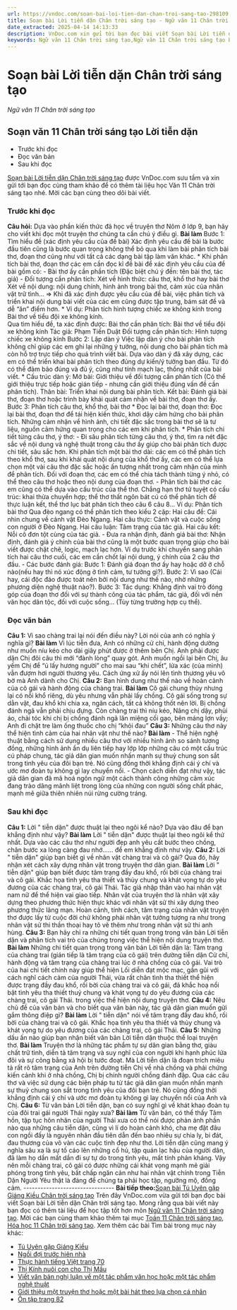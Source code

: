 ```yaml
---
url: https://vndoc.com/soan-bai-loi-tien-dan-chan-troi-sang-tao-298109
title: Soạn bài Lời tiễn dặn Chân trời sáng tạo - Ngữ văn 11 Chân trời sáng tạo - VnDoc.com
date_extracted: 2025-04-14 14:13:33
description: VnDoc.com xin gửi tới bạn đọc bài viết Soạn bài Lời tiễn dặn Chân trời sáng tạo. Mời các bạn cùng tham khảo chi tiết.
keywords: Ngữ văn 11 Chân trời sáng tạo,Ngữ văn 11 Chân trời sáng tạo bài Lời tiễn dặn,Soạn văn 11 Chân trời sáng tạo,văn 11 Chân trời sáng tạo,soạn văn 11 Chân trời,ngữ văn 11 Chân trời,Soạn bài Lời tiễn dặn Chân trời sáng tạo,Soạn bài Lời tiễn dặn,Soạn văn Lời tiễn dặn,Lời tiễn dặn
---
```


# Soạn bài Lời tiễn dặn Chân trời sáng tạo
 _Ngữ văn 11 Chân trời sáng tạo_
## Soạn văn 11 Chân trời sáng tạo Lời tiễn dặn
  * Trước khi đọc
  * Đọc văn bản
  * Sau khi đọc

[Soạn bài Lời tiễn dặn Chân trời sáng tạo](<https://vndoc.com/soan-bai-loi-tien-dan-chan-troi-sang-tao-298109>) được VnDoc.com sưu tầm và xin gửi tới bạn đọc cùng tham khảo để có thêm tài liệu học Văn 11 Chân trời sáng tạo nhé. Mời các bạn cùng theo dõi bài viết.
### Trước khi đọc
**Câu hỏi:** Dựa vào phần kiến thức đã học về truyện thơ Nôm ở lớp 9, bạn hãy cho viết khi đọc một truyện thơ chúng ta cần chú ý điều gì.
**Bài làm**
Bước 1: Tìm hiểu đề \(xác định yêu cầu của đề bài\)
Xác định yêu cầu đề bài là bước đầu tiên cũng là bước quan trọng không thể bỏ qua khi làm bài phân tích bài thơ, đoạn thơ cũng như với tất cả các dạng bài tập làm văn khác.
\* Khi phân tích bài thơ, đoạn thơ các em cần đọc kĩ đề bài để xác định yêu cầu của đề bài gồm có:
\- Bài thơ ấy cần phần tích \(Đặc biệt chú ý đến: tên bài thơ, tác giả\)
\- Đối tượng cần phân tích: Xét về hình thức: câu thơ, khổ thơ hay bài thơ Xét về nội dung: nội dung chính, hình ảnh trong bài thơ, cảm xúc của nhân vật trữ tình…
=> Khi đã xác định được yêu cầu của đề bài, việc phân tích và triển khai nội dung bài viết của các em cũng được tập trung, bám sát đề và dễ “ăn” điểm hơn.
\* Ví dụ: Phân tích hình tượng chiếc xe không kính trong Bài thơ về tiểu đội xe không kính.  
Qua tìm hiểu đề, ta xác định được: Bài thơ cần phân tích: Bài thơ về tiểu đội xe không kính Tác giả: Phạm Tiến Duật Đối tượng cần phân tích: Hình tượng chiếc xe không kính
Bước 2: Lập dàn ý
Việc lập dàn ý cho bài phân tích không chỉ giúp các em ghi lại những ý tưởng, nội dung cho bài phân tích mà còn hỗ trợ trực tiếp cho quá trình viết bài. Dựa vào dàn ý đã xây dựng, các em có thể triển khai bài phân tích theo đúng dự kiến/ý tưởng ban đầu. Từ đó có thể đảm bảo đúng và đủ ý, cũng như tính mạch lạc, thống nhất của bài viết.
\* Cấu trúc dàn ý: Mở bài: Giới thiệu về đối tượng cần phân tích \(Có thể giới thiệu trực tiếp hoặc gián tiếp - nhưng cần giới thiệu đúng vấn đề cần phân tích\). Thân bài: Triển khai nội dung bài phân tích. Kết bài: Đánh giá bài thơ, đoạn thơ hoặc trình bày khái quát cảm nhận về bài thơ, đoạn thơ ấy.
Bước 3: Phân tích câu thơ, khổ thơ, bài thơ
\* Đọc lại bài thơ, đoạn thơ: Đọc lại bài thơ, đoạn thơ để tái hiện kiến thức, khơi dậy cảm hứng cho bài phân tích. Những cảm nhận về hình ảnh, chi tiết đặc sắc trong bài thơ sẽ là tư liệu, nguồn cảm hứng quan trọng cho các em khi phân tích.
\* Phân tích chi tiết từng câu thơ, ý thơ:
\- Đi sâu phân tích từng câu thơ, ý thơ, tìm ra nét đặc sắc về nội dung và nghệ thuật trong câu thơ ấy giúp cho bài phân tích được chi tiết, sâu sắc hơn. Khi phân tích một bài thơ dài: các em có thể phân tích theo khổ thơ, sau khi khái quát nội dung của khổ thơ ấy, các em có thể lựa chọn một vài câu thơ đặc sắc hoặc ấn tượng nhất trong cảm nhận của mình để phân tích. Đối với đoạn thơ, các em có thể chia tách thành từng ý nhỏ, có thể theo câu thơ hoặc theo nội dung của đoạn thơ.
\- Phân tích bài thơ các em cũng có thể dựa vào cấu trúc của thể thơ. Chẳng hạn thơ tứ tuyệt có cấu trúc: khai thừa chuyển hợp; thể thơ thất ngôn bát cú có thể phân tích đề thực luận kết, thể thơ lục bát phân tích theo câu 6 câu 8...
Ví dụ: Phân tích bài thơ Qua đèo ngang có thể phân tích theo kiểu 2 cặp: Hai câu đề: Cái nhìn chung về cảnh vật Đèo Ngang. Hai câu thực: Cảnh vật và cuộc sống con người ở Đèo Ngang. Hai câu luận: Tâm trạng của tác giả. Hai câu kết: Nỗi cô đơn tột cùng của tác giả.
\- Đưa ra nhận định, đánh giá bài thơ: Nhận định, đánh giá ý chính của bài thơ cũng là một bước quan trọng giúp cho bài viết được chặt chẽ, logic, mạch lạc hơn. Ví dụ trước khi chuyển sang phân tích hai câu thơ cuối, các em cần chốt lại nội dung, ý chính của 2 câu thơ đầu.
\- Các bước đánh giá: Bước 1: Đánh giá đoạn thơ ấy hay hoặc dở ở chỗ nào\(nếu hay thì nó xúc động ở tình cảm, tư tưởng gì?\). Bước 2: Vì sao \(Cái hay, cái độc đáo được toát nên bởi nội dung như thế nào, nhờ những phương diện nghệ thuật nào?\). Bước 3: Tác dụng: Khẳng định vai trò đóng góp của đoạn thơ đối với sự thành công của tác phẩm, tác giả, đối với nền văn học dân tộc, đối với cuộc sống... \(Tùy từng trường hợp cụ thể\).
### Đọc văn bản
**Câu 1:** Vì sao chàng trai lại nói đến điều này? Lời nói của anh có nghĩa ý nghĩa gì?
**Bài làm**
Vì lúc tiễn đưa, Anh có những cử chỉ, hành động dường như muốn níu kéo cho dài giây phút được ở thêm bên Chị. Anh phải được dặn Chị đôi câu thì mới “đành lòng” quay gót. Anh muốn ngồi lại bên Chị, âu yếm Chị để “ủ lấy hương người” cho mai sau “khi chết”, lửa xác \(của mình\) vẫn đượm hơi người thương yêu. Cách ứng xử ấy nói lên tình thương yêu vô bờ mà Anh dành cho Chị.
**Câu 2:** Bạn hình dung như thế nào về hoàn cảnh của cô gái và hành động của chàng trai.
**Bài làm**
Cô gái chung thủy nhưng lại có nỗi khổ riêng, dù yêu nhưng vẫn phải lấy chồng. Cô gái sống trong sự dằn vặt, đau khổ khi chia xa, ngăn cách, tất cả không thốt nên lời. Bị chồng đánh ngã vẫn phải chịu đựng. Còn chàng trai thì níu kéo, Nâng chị dậy, phủi áo, chải tóc khi chị bị chồng đánh ngã lăn miệng cối gạo, bên máng lợn vầy; Anh đi chặt tre làm ống thuốc cho chị “khỏi đau”
**Câu 3:** Những câu thơ này thể hiện tình cảm của hai nhân vật như thế nào?
**Bài làm**
\- Thể hiện nghệ thuật bằng cách sử dụng nhiều câu thơ với nhiều hình ảnh so sánh tương đồng, những hình ảnh ẩn dụ liên tiếp hay lớp lớp những câu có một cấu trúc cú pháp chung, tác giả dân gian muốn nhấn mạnh sự thuỷ chung son sắt trong tình yêu của đôi bạn trẻ. Nó cũng đồng thời khẳng định cái ý chí và ước mơ đoàn tụ không gì lay chuyển nổi.
\- Chọn cách diễn đạt như vậy, tác giả dân gian đã mã hoá ngôn ngữ một cách thành công những cảm xúc đang trào dâng mãnh liệt trong lòng của những con người sống chất phác, mạnh mẽ giữa thiên nhiên núi rừng cường tráng.
### Sau khi đọc
**Câu 1:** Lời " tiễn dặn" được thuật lại theo ngôi kể nào? Dựa vào đâu để bạn khẳng định như vậy?
**Bài làm**
Lời " tiễn dặn" được thuật lại theo ngôi kể thứ nhất. Dựa vào các câu thơ như người đẹp anh yêu cất bước theo chồng, chân bước xa lòng càng đau nhớ...... để em khẳng định như vậy.
**Câu 2:** Lời " tiễn dặn" giúp bạn biết gì về nhân vật chàng trai và cô gái? Qua đó, hãy nhận xét cách xây dựng nhân vật trong truyện thơ dân gian.
**Bài làm**
Lời " tiễn dặn" giúp bạn biết được tâm trạng đầy đau khổ, rối bời của chàng trai và cô gái. Khắc họa tình yêu tha thiết và thủy chung và khát vọng tự do yêu đương của các chàng trai, cô gái Thái.
Tác giả nhập thân vào hai nhân vật nam nữ để thể hiện vai giao tiếp. Nhân vật của truyện thơ là nhân vật xây dựng theo phương thức hiện thực khác với nhân vật sử thi xây dựng theo phương thức lãng mạn. Hoàn cảnh, tính cách, tâm trạng của nhân vật truyện thơ được lấy từ cuộc đời chứ không phải nhân vật tưởng tượng ra như trong nhân vật sử thi thần thoại hay tô vẽ thêm như trong nhân vật sử thi anh hùng.
**Câu 3:** Bạn hãy chỉ ra những chi tiết quan trọng trong văn bản Lời tiễn dặn và phân tích vai trò của chúng trong việc thể hiện nội dung truyện thơ.
**Bài làm**
Những chi tiết quan trọng trong văn bản Lời tiễn dặn là:
Tâm trạng của chàng trai \(gián tiếp là tâm trạng của cô gái\) trên đường tiễn dặn
Cử chỉ, hành động và tâm trạng của chàng trai lúc ở nhà chồng của cô gái.
Vai trò của hai chi tiết chính này giúp thể hiện Lối diễn đạt mộc mạc, gần gũi với cách nghĩ cách cảm của người Thái, vừa rất chân tình tha thiết thể hiện được trạng đầy đau khổ, rối bời của chàng trai và cô gái, đã khắc hoạ nổi bật tình yêu tha thiết thuỷ chung và khát vọng tự do yêu đương của các chàng trai, cô gái Thái. trong việc thể hiện nội dung truyện thơ.
**Câu 4:** Nêu chủ đề của văn bản và cho biết qua văn bản này, tác giả dân gian muốn gửi gắm thông điệp gì?
**Bài làm**
Lời " tiễn dặn" nói về tâm trạng đầy đau khổ, rối bời của chàng trai và cô gái. Khắc họa tình yêu tha thiết và thủy chung và khát vọng tự do yêu đương của các chàng trai, cô gái Thái.
**Câu 5:** Những dấu ấn nào giúp bạn nhận biết văn bản Lời tiễn dặn thuộc thể loại truyện thơ.
**Bài làm**
Truyện thơ là những tác phẩm tự sự dân gian bằng thơ, giàu chất trữ tình, diễn tả tâm trạng và suy nghĩ của con người khi hạnh phúc lứa đôi và sự công bằng xã hội bị tước đoạt. Mà Lời tiễn dặn là đoạn trích miêu tả rất rõ tâm trạng của Anh trên đường tiễn Chị về nhà chồng và phải chứng kiến cảnh khi ở nhà chồng, Chị bị chính người chồng đánh đập. Qua các câu thơ và việc sử dụng các biện pháp tu từ tác giả dân gian muốn nhấn mạnh sự thuỷ chung son sắt trong tình yêu của đôi bạn trẻ. Nó cũng đồng thời khẳng định cái ý chí và ước mơ đoàn tụ không gì lay chuyển nổi của Anh và Chị.
**Câu 6:** Từ văn bản Lời tiễn dặn, bạn có suy nghĩ gì về khát khao đoàn tụ của đôi trai gái người Thái ngày xưa?
**Bài làm**
Từ văn bản, có thể thấy Tâm hồn, tập tục hôn nhân của người Thái xưa có thể nói được phản ánh phần nào qua những câu tiễn dặn, cũng vì lí do hoàn cảnh khó, cha mẹ đặt đâu con ngồi đấy là nguyên nhân đầu tiên dẫn đến bao nhiêu sự chia ly, bi đát, đau thương của vô vàn các cuộc tình đẹp như thơ. Lời tiễn dặn cũng mang ý nghĩa sâu xa là sự tố cáo lên những cổ hủ, tập quán lạc hậu của người dân, đã làm họ dần mất dần đi sự tự do trong tình yêu, mất tính phản kháng. Vậy nên mỗi chàng trai, cô gái có được những cái khát vọng mạnh mẽ giải phóng trong tình yêu, bất chấp ngăn cản như hai nhân vật chính trong Tiễn Dặn Người Yêu thật là đáng để chúng ta phải học tập, ngưỡng mộ, đồng cảm.
\--------------------------------
**Bài tiếp theo:**[Soạn bài Tú Uyên gặp Giáng Kiều Chân trời sáng tạo](<https://vndoc.com/soan-bai-tu-uyen-gap-giang-kieu-chan-troi-sang-tao-298111>)
Trên đây VnDoc.com vừa gửi tới bạn đọc bài viết Soạn bài Lời tiễn dặn Chân trời sáng tạo. Mong rằng qua bài viết này bạn đọc có thêm tài liệu để học tập tốt hơn môn [Ngữ văn 11 Chân trời sáng tạo](<https://vndoc.com/ngu-van-11-chan-troi-sang-tao>). Mời các bạn cùng tham khảo thêm tại mục [Toán 11 Chân trời sáng tạo](<https://vndoc.com/toan-11-chan-troi-sang-tao>), [Hóa học 11 Chân trời sáng tạo](<https://vndoc.com/hoa-hoc-11-chan-troi-sang-tao>).
Xem thêm các bài Tìm bài trong mục này khác:
  * [Tú Uyên gặp Giáng Kiều](</soan-bai-tu-uyen-gap-giang-kieu-chan-troi-sang-tao-298111>)
  * [Ngồi đợi trước hiên nhà](</soan-bai-ngoi-doi-truoc-hien-nha-chan-troi-sang-tao-298113>)
  * [Thực hành tiếng Việt trang 70](</soan-bai-thuc-hanh-tieng-viet-trang-70-chan-troi-sang-tao-298167>)
  * [Thị Kính nuôi con cho Thị Mầu](</soan-bai-thi-kinh-nuoi-con-cho-thi-mau-chan-troi-sang-tao-298171>)
  * [Viết văn bản nghị luận về một tác phẩm văn học hoặc một tác phẩm nghệ thuật](</soan-bai-viet-van-ban-nghi-luan-ve-mot-tac-pham-van-hoc-hoac-mot-tac-pham-nghe-thuat-chan-troi-sang-tao-298176>)
  * [Giới thiệu một truyện thơ hoặc một bài hát theo lựa chọn cá nhân](</soan-bai-gioi-thieu-mot-truyen-tho-hoac-mot-bai-hat-theo-lua-chon-ca-nhan-chan-troi-sang-tao-298181>)
  * [Ôn tập trang 82](</soan-bai-on-tap-trang-82-chan-troi-sang-tao-298185>)

